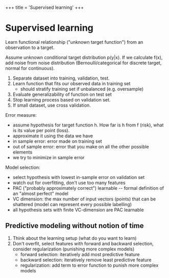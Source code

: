 +++
title = 'Supervised learning'
+++

# Supervised learning
Learn functional relationship ("unknown target function") from an observation to a target.

Assume unknown conditional target distribution p(y|x).
If we calculate f(x), add noise from noise distribution (Bernoulli/categorical for discrete target, normal for continuous).

1. Separate dataset into training, validation, test.
2. Learn function that fits our observed data in training set
    - should stratify training set if unbalanced (e.g. oversample)
3. Evaluate generalizability of function on test set
4. Stop learning process based on validation set.
5. If small dataset, use cross validation.

Error measure:
- assume hypothesis for target function h. How far is h from f (risk), what is its value per point (loss).
- approximate it using the data we have
- in sample error: error made on training set
- out of sample error: error that you make on all the other possible elements
- we try to minimize in sample error

Model selection:
- select hypothesis with lowest in-sample error on validation set
- watch out for overfitting, don't use too many features
- PAC ("probably approximately correct") learnable -- formal definition of an "almost perfect" model
- VC dimension: the max number of input vectors (points) that can be shattered (model can represent every possible labelling)
- all hypothesis sets with finite VC-dimension are PAC learnable

## Predictive modeling without notion of time
1. Think about the learning setup (what do you want to learn)
2. Don't overfit, select features with forward and backward selection, consider regularization (punishing more complex models)
    - forward selection: iteratively add most predictive feature
    - backward selection: iteratively remove least predictive feature
    - regularization: add term to error function to punish more complex models


